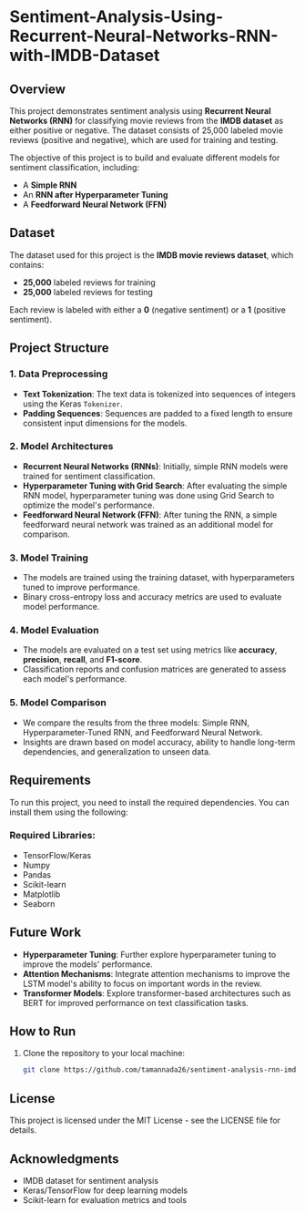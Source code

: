 
# Sentiment-Analysis-Using-Recurrent-Neural-Networks-RNN-with-IMDB-Dataset



## Overview

This project demonstrates sentiment analysis using **Recurrent Neural Networks (RNN)** for classifying movie reviews from the **IMDB dataset** as either positive or negative. The dataset consists of 25,000 labeled movie reviews (positive and negative), which are used for training and testing.

The objective of this project is to build and evaluate different models for sentiment classification, including:
- A **Simple RNN**
- An **RNN after Hyperparameter Tuning**
- A **Feedforward Neural Network (FFN)**

## Dataset

The dataset used for this project is the **IMDB movie reviews dataset**, which contains:
- **25,000** labeled reviews for training
- **25,000** labeled reviews for testing

Each review is labeled with either a **0** (negative sentiment) or a **1** (positive sentiment).

## Project Structure

### 1. **Data Preprocessing**
   - **Text Tokenization**: The text data is tokenized into sequences of integers using the Keras `Tokenizer`.
   - **Padding Sequences**: Sequences are padded to a fixed length to ensure consistent input dimensions for the models.

### 2. **Model Architectures**
   - **Recurrent Neural Networks (RNNs)**: Initially, simple RNN models were trained for sentiment classification.
   - **Hyperparameter Tuning with Grid Search**: After evaluating the simple RNN model, hyperparameter tuning was done using Grid Search to optimize the model's performance.
   - **Feedforward Neural Network (FFN)**: After tuning the RNN, a simple feedforward neural network was trained as an additional model for comparison.

### 3. **Model Training**
   - The models are trained using the training dataset, with hyperparameters tuned to improve performance.
   - Binary cross-entropy loss and accuracy metrics are used to evaluate model performance.

### 4. **Model Evaluation**
   - The models are evaluated on a test set using metrics like **accuracy**, **precision**, **recall**, and **F1-score**.
   - Classification reports and confusion matrices are generated to assess each model's performance.

### 5. **Model Comparison**
   - We compare the results from the three models: Simple RNN, Hyperparameter-Tuned RNN, and Feedforward Neural Network.
   - Insights are drawn based on model accuracy, ability to handle long-term dependencies, and generalization to unseen data.

## Requirements

To run this project, you need to install the required dependencies. You can install them using the following:


### Required Libraries:
- TensorFlow/Keras
- Numpy
- Pandas
- Scikit-learn
- Matplotlib
- Seaborn

## Future Work

- **Hyperparameter Tuning**: Further explore hyperparameter tuning to improve the models' performance.
- **Attention Mechanisms**: Integrate attention mechanisms to improve the LSTM model's ability to focus on important words in the review.
- **Transformer Models**: Explore transformer-based architectures such as BERT for improved performance on text classification tasks.


## How to Run

1. Clone the repository to your local machine:
   ```bash
   git clone https://github.com/tamannada26/sentiment-analysis-rnn-imdb.git


## License

This project is licensed under the MIT License - see the LICENSE file for details.

## Acknowledgments

- IMDB dataset for sentiment analysis
- Keras/TensorFlow for deep learning models
- Scikit-learn for evaluation metrics and tools



